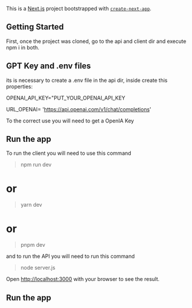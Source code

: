 This is a [Next.js](https://nextjs.org/) project bootstrapped with [`create-next-app`](https://github.com/vercel/next.js/tree/canary/packages/create-next-app).

## Getting Started

First, once the project was cloned, go to the api and client dir and execute npm i in both.

## GPT Key and .env files

its is necessary to create a .env file in the api dir, inside create this properties:

OPENAI_API_KEY="PUT_YOUR_OPENAI_API_KEY

URL_OPENAI= 'https://api.openai.com/v1/chat/completions'

To the correct use you will need to get a OpenIA Key

## Run the app

To run the client you will need to use this command

> npm run dev

# or

> yarn dev

# or

> pnpm dev

and to run the API you will need to run this command

> node server.js

Open [http://localhost:3000](http://localhost:3000) with your browser to see the result.

## Run the app
